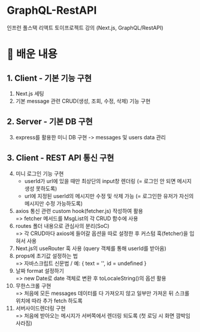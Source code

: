 # GraphQL-RestAPI
인프런 풀스택 리액트 토이프로젝트 강의 (Next.js, GraphQL/RestAPI)

# 🍰 배운 내용
## 1. Client - 기본 기능 구현
1. Next.js 세팅 
2. 기본 message 관련 CRUD(생성, 조회, 수정, 삭제) 기능 구현

## 2. Server - 기본 DB 구현
3. express를 활용한 미니 DB 구현 -> messages 및 users data 관리

## 3. Client - REST API 통신 구현
4. 미니 로그인 기능 구현
   * userId가 url에 있을 때만 최상단의 input창 렌더링 (= 로그인 안 되면 메시지 생성 못하도록)
   * url에 지정된 userId의 메시지만 수정 및 삭제 가능 (= 로그인한 유저가 자신의 메시지만 수정 가능하도록)
5. axios 통신 관련 custom hook(fetcher.js) 작성하여 활용 <BR/> => fetcher 메서드를 MsgList의 각 CRUD 함수에 사용
6. routes 폴더 내용으로 관심사의 분리(SoC) <BR/> => 각 CRUD마다 axios에 들어갈 옵션을 따로 설정한 후 커스텀 훅(fetcher)을 입혀서 사용
7. Next.js의 useRouter 훅 사용 (query 객체를 통해 userId를 받아옴) 
8. props에 초기값 설정하는 법 <br/> => 자바스크립트 신문법 / 예: { text = '', id = undefined }
9. 날짜 format 설정하기 <br/> => new Date로 date 객체로 변환 후 toLocaleString()의 옵션 활용
10. 무한스크롤 구현 <br/> => 처음에 모든 messages 데이터를 다 가져오지 않고 일부만 가져온 뒤 스크롤 위치에 따라 추가 fetch 하도록
11. 서버사이드렌더링 구현 <br/>
 => 처음에 받아오는 메시지가 서버쪽에서 렌더링 되도록 (첫 로딩 시 화면 깜박임 사라짐)
